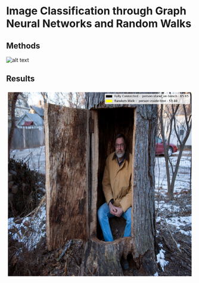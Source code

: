 # Image Classification through Graph Neural Networks and Random Walks

Methods
--------
![alt text](review.png)


Results
-------
![alt text](result.png)
